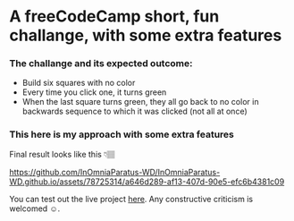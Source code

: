 # A freeCodeCamp short, fun challange, with some extra features

### The challange and its expected outcome: 
- Build six squares with no color
- Every time you click one, it turns green
- When the last square turns green, they all go back to no color in backwards sequence to which it was clicked (not all at once)

### This here is my approach with some extra features
Final result looks like this 👇🏽
 
https://github.com/InOmniaParatus-WD/InOmniaParatus-WD.github.io/assets/78725314/a646d289-af13-407d-90e5-efc6b4381c09

You can test out the live project [here](https://inomniaparatus-wd.github.io/Six-Clickable-Squares/).
Any constructive criticism is welcomed ☺️.
